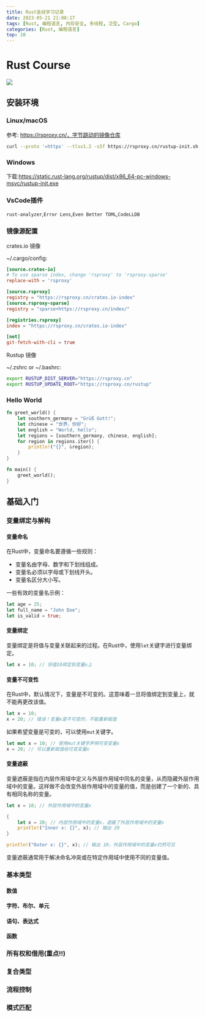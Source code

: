```yaml
---
title: Rust圣经学习记录
date: 2023-05-21 21:08:17
tags: [Rust, 编程语言, 内存安全, 多线程, 泛型, Cargo]
categories: [Rust, 编程语言]
top: 10
---
```


# Rust Course

![](https://rustacean.net/assets/cuddlyferris.png)

## 安装环境

### Linux/macOS

参考: https://rsproxy.cn/，字节跳动的镜像仓库

```bash
curl --proto '=https' --tlsv1.2 -sSf https://rsproxy.cn/rustup-init.sh | sh
```

### Windows

下载:https://static.rust-lang.org/rustup/dist/x86_64-pc-windows-msvc/rustup-init.exe

### VsCode插件

`rust-analyzer`,`Error Lens`,`Even Better TOML`,`CodeLLDB`

### 镜像源配置

crates.io 镜像

~/.cargo/config:

```toml
[source.crates-io]
# To use sparse index, change 'rsproxy' to 'rsproxy-sparse'
replace-with = 'rsproxy'

[source.rsproxy]
registry = "https://rsproxy.cn/crates.io-index"
[source.rsproxy-sparse]
registry = "sparse+https://rsproxy.cn/index/"

[registries.rsproxy]
index = "https://rsproxy.cn/crates.io-index"

[net]
git-fetch-with-cli = true             
```

Rustup 镜像

~/.zshrc or ~/.bashrc:

```bash
export RUSTUP_DIST_SERVER="https://rsproxy.cn"
export RUSTUP_UPDATE_ROOT="https://rsproxy.cn/rustup"                        
```

### Hello World

```rust
fn greet_world() {
    let southern_germany = "Grüß Gott!";
    let chinese = "世界，你好";
    let english = "World, hello";
    let regions = [southern_germany, chinese, english];
    for region in regions.iter() {
        println!("{}", &region);
    }
}

fn main() {
    greet_world();
}
```

## 基础入门

### 变量绑定与解构

#### 变量命名

在Rust中，变量命名要遵循一些规则：

- 变量名由字母、数字和下划线组成。
- 变量名必须以字母或下划线开头。
- 变量名区分大小写。

一些有效的变量名示例：

```rust
let age = 25;
let full_name = "John Doe";
let is_valid = true;
```

#### 变量绑定

变量绑定是将值与变量关联起来的过程。在Rust中，使用`let`关键字进行变量绑定。

```rust
let x = 10; // 将值10绑定到变量x上
```

#### 变量不可变性

在Rust中，默认情况下，变量是不可变的。这意味着一旦将值绑定到变量上，就不能再更改该值。

```rust
let x = 10;
x = 20; // 错误！变量x是不可变的，不能重新赋值
```

如果希望变量是可变的，可以使用`mut`关键字。

```rust
let mut x = 10; // 使用mut关键字声明可变变量x
x = 20; // 可以重新赋值给可变变量x
```

#### 变量遮蔽

变量遮蔽是指在内层作用域中定义与外层作用域中同名的变量，从而隐藏外层作用域中的变量。这样做不会改变外层作用域中的变量的值，而是创建了一个新的、具有相同名称的变量。

```rust
let x = 10; // 外层作用域中的变量x

{
    let x = 20; // 内层作用域中的变量x，遮蔽了外层作用域中的变量x
    println!("Inner x: {}", x); // 输出 20
}

println!("Outer x: {}", x); // 输出 10，外层作用域中的变量x仍然可见
```

变量遮蔽通常用于解决命名冲突或在特定作用域中使用不同的变量值。

### 基本类型

#### 数值

#### 字符、布尔、单元

#### 语句、表达式

#### 函数

### 所有权和借用(重点!!)

### 复合类型

### 流程控制

### 模式匹配
